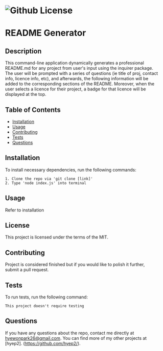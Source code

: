 # ![Github License](https://img.shields.io/badge/license-MIT-blue.svg)
  
# README Generator 

## Description

This command-line application dynamically generates a professional README.md for any project from user's input using the inquirer package. The user will be prompted with a series of questions (ie title of proj, contact info, licence info, etc), and afterwards, the following information will be added to the corresponding sections of the README. Moreover, when the user selects a licence for their project, a badge for that licence will be displayed at the top.

## Table of Contents
* [Installation](#installation)
* [Usage](#usage)
* [Contributing](#contributing)
* [Tests](#tests)
* [Questions](#questions)

## Installation

To install necessary dependencies, run the following commands: 

```
1. Clone the repo via 'git clone [link]'
2. Type 'node index.js' into terminal
```

## Usage

Refer to installation

## License

This project is licensed under the terms of the MIT.

## Contributing

Project is considered finished but if you would like to polish it further, submit a pull request.

## Tests

To run tests, run the following command:

```
This project doesn't require testing
```

## Questions

If you have any questions about the repo, contact me directly at hyewonpark26@gmail.com.
You can find more of my other projects at [hyep2]. (https://github.com/hyep2/).
